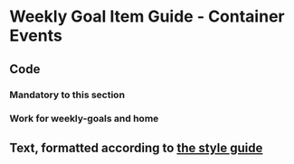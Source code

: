 # Weekly Goal Item Guide - Container Events

## Code

### Mandatory to this section

### Work for weekly-goals and home

## Text, formatted according to [the style guide](https://docs.google.com/document/d/1KrUSlkgmklM7aqRV1VmsgT0ExjKpIeLW3cDXTEVrzEM/edit?usp=sharing)
